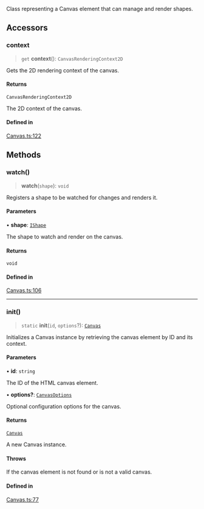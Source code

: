 Class representing a Canvas element that can manage and render shapes.

## Accessors

### context

> `get` **context**(): `CanvasRenderingContext2D`

Gets the 2D rendering context of the canvas.

#### Returns

`CanvasRenderingContext2D`

The 2D context of the canvas.

#### Defined in

[Canvas.ts:122](https://github.com/avolutions/canvas-painter/blob/56aac324567e77d4cae245ef30e1d3386af5f8f9/src/Canvas.ts#L122)

## Methods

### watch()

> **watch**(`shape`): `void`

Registers a shape to be watched for changes and renders it.

#### Parameters

• **shape**: [`IShape`](../interfaces/IShape.md)

The shape to watch and render on the canvas.

#### Returns

`void`

#### Defined in

[Canvas.ts:106](https://github.com/avolutions/canvas-painter/blob/56aac324567e77d4cae245ef30e1d3386af5f8f9/src/Canvas.ts#L106)

***

### init()

> `static` **init**(`id`, `options`?): [`Canvas`](Canvas.md)

Initializes a Canvas instance by retrieving the canvas element by ID and its context.

#### Parameters

• **id**: `string`

The ID of the HTML canvas element.

• **options?**: [`CanvasOptions`](../interfaces/CanvasOptions.md)

Optional configuration options for the canvas.

#### Returns

[`Canvas`](Canvas.md)

A new Canvas instance.

#### Throws

If the canvas element is not found or is not a valid canvas.

#### Defined in

[Canvas.ts:77](https://github.com/avolutions/canvas-painter/blob/56aac324567e77d4cae245ef30e1d3386af5f8f9/src/Canvas.ts#L77)
